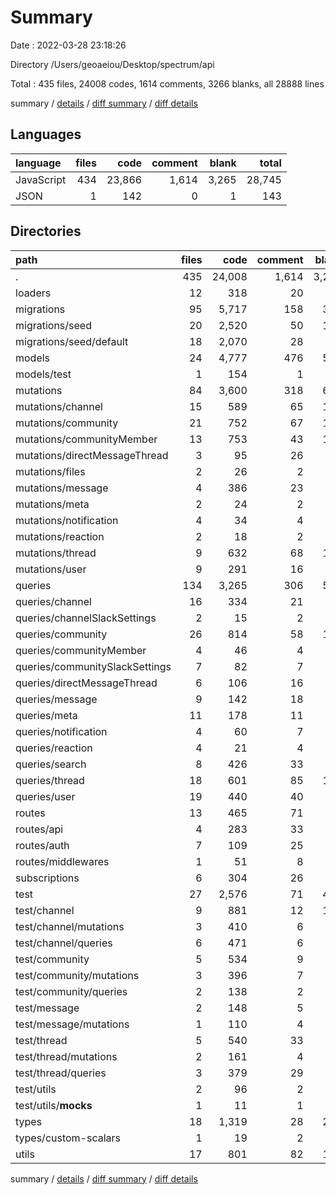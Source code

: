 # Summary

Date : 2022-03-28 23:18:26

Directory /Users/geoaeiou/Desktop/spectrum/api

Total : 435 files,  24008 codes, 1614 comments, 3266 blanks, all 28888 lines

summary / [details](details.md) / [diff summary](diff.md) / [diff details](diff-details.md)

## Languages
| language | files | code | comment | blank | total |
| :--- | ---: | ---: | ---: | ---: | ---: |
| JavaScript | 434 | 23,866 | 1,614 | 3,265 | 28,745 |
| JSON | 1 | 142 | 0 | 1 | 143 |

## Directories
| path | files | code | comment | blank | total |
| :--- | ---: | ---: | ---: | ---: | ---: |
| . | 435 | 24,008 | 1,614 | 3,266 | 28,888 |
| loaders | 12 | 318 | 20 | 58 | 396 |
| migrations | 95 | 5,717 | 158 | 376 | 6,251 |
| migrations/seed | 20 | 2,520 | 50 | 111 | 2,681 |
| migrations/seed/default | 18 | 2,070 | 28 | 66 | 2,164 |
| models | 24 | 4,777 | 476 | 519 | 5,772 |
| models/test | 1 | 154 | 1 | 21 | 176 |
| mutations | 84 | 3,600 | 318 | 696 | 4,614 |
| mutations/channel | 15 | 589 | 65 | 116 | 770 |
| mutations/community | 21 | 752 | 67 | 157 | 976 |
| mutations/communityMember | 13 | 753 | 43 | 150 | 946 |
| mutations/directMessageThread | 3 | 95 | 26 | 20 | 141 |
| mutations/files | 2 | 26 | 2 | 5 | 33 |
| mutations/message | 4 | 386 | 23 | 58 | 467 |
| mutations/meta | 2 | 24 | 2 | 4 | 30 |
| mutations/notification | 4 | 34 | 4 | 8 | 46 |
| mutations/reaction | 2 | 18 | 2 | 5 | 25 |
| mutations/thread | 9 | 632 | 68 | 120 | 820 |
| mutations/user | 9 | 291 | 16 | 53 | 360 |
| queries | 134 | 3,265 | 306 | 586 | 4,157 |
| queries/channel | 16 | 334 | 21 | 65 | 420 |
| queries/channelSlackSettings | 2 | 15 | 2 | 4 | 21 |
| queries/community | 26 | 814 | 58 | 145 | 1,017 |
| queries/communityMember | 4 | 46 | 4 | 9 | 59 |
| queries/communitySlackSettings | 7 | 82 | 7 | 16 | 105 |
| queries/directMessageThread | 6 | 106 | 16 | 28 | 150 |
| queries/message | 9 | 142 | 18 | 29 | 189 |
| queries/meta | 11 | 178 | 11 | 34 | 223 |
| queries/notification | 4 | 60 | 7 | 9 | 76 |
| queries/reaction | 4 | 21 | 4 | 7 | 32 |
| queries/search | 8 | 426 | 33 | 82 | 541 |
| queries/thread | 18 | 601 | 85 | 110 | 796 |
| queries/user | 19 | 440 | 40 | 48 | 528 |
| routes | 13 | 465 | 71 | 99 | 635 |
| routes/api | 4 | 283 | 33 | 43 | 359 |
| routes/auth | 7 | 109 | 25 | 35 | 169 |
| routes/middlewares | 1 | 51 | 8 | 17 | 76 |
| subscriptions | 6 | 304 | 26 | 33 | 363 |
| test | 27 | 2,576 | 71 | 430 | 3,077 |
| test/channel | 9 | 881 | 12 | 140 | 1,033 |
| test/channel/mutations | 3 | 410 | 6 | 64 | 480 |
| test/channel/queries | 6 | 471 | 6 | 76 | 553 |
| test/community | 5 | 534 | 9 | 95 | 638 |
| test/community/mutations | 3 | 396 | 7 | 70 | 473 |
| test/community/queries | 2 | 138 | 2 | 25 | 165 |
| test/message | 2 | 148 | 5 | 18 | 171 |
| test/message/mutations | 1 | 110 | 4 | 12 | 126 |
| test/thread | 5 | 540 | 33 | 96 | 669 |
| test/thread/mutations | 2 | 161 | 4 | 36 | 201 |
| test/thread/queries | 3 | 379 | 29 | 60 | 468 |
| test/utils | 2 | 96 | 2 | 25 | 123 |
| test/utils/__mocks__ | 1 | 11 | 1 | 4 | 16 |
| types | 18 | 1,319 | 28 | 236 | 1,583 |
| types/custom-scalars | 1 | 19 | 2 | 3 | 24 |
| utils | 17 | 801 | 82 | 152 | 1,035 |

summary / [details](details.md) / [diff summary](diff.md) / [diff details](diff-details.md)